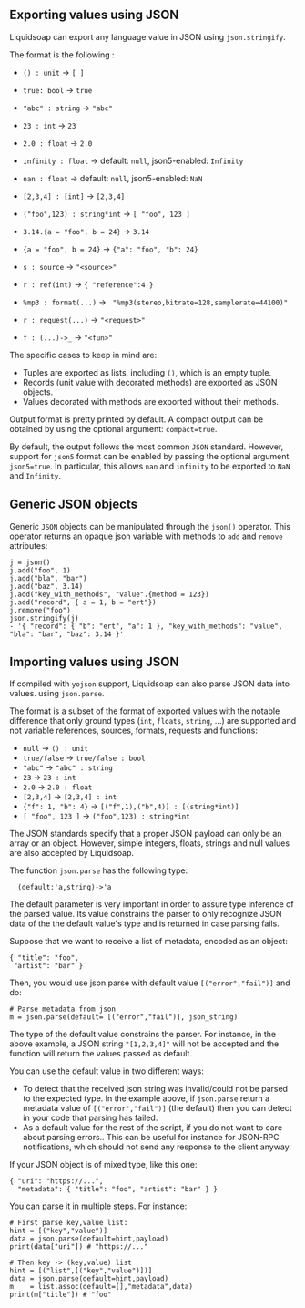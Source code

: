Exporting values using JSON
---------------------------

Liquidsoap can export any language value in JSON using `json.stringify`.

The format is the following :

* `() : unit` -> `[ ]`
* `true: bool` -> `true`
* `"abc" : string` -> `"abc"`
* `23 : int` -> `23`
* `2.0 : float` -> `2.0`
* `infinity : float` -> default: `null`, json5-enabled: `Infinity`
* `nan : float` -> default: `null`, json5-enabled: `NaN`
* `[2,3,4] : [int]` -> `[2,3,4]`
* `("foo",123) : string*int` -> `[ "foo", 123 ]`
* `3.14.{a = "foo", b = 24}` -> `3.14`
* `{a = "foo", b = 24}` -> `{"a": "foo", "b": 24}`
* `s : source` -> `"<source>"`
* `r : ref(int)` -> `{ "reference":4 }`
* `%mp3 : format(...)` -> ```
"%mp3(stereo,bitrate=128,samplerate=44100)"```

* `r : request(...)` -> `"<request>"`
* `f : (...)->_` -> `"<fun>"`

The specific cases to keep in mind are:

* Tuples are exported as lists, including `()`, which is an empty tuple.
* Records (unit value with decorated methods) are exported as JSON objects.
* Values decorated with methods are exported without their methods. 

Output format is pretty printed by default. A compact output can
be obtained by using the optional argument: `compact=true`.

By default, the output follows the most common `JSON` standard. However, support
for `json5` format can be enabled by passing the optional argument `json5=true`.
In particular, this allows `nan` and `infinity` to be exported to `NaN` and `Infinity`.

Generic JSON objects
--------------------

Generic `JSON` objects can be manipulated through the `json()` operator. This operator 
returns an opaque json variable with methods to `add` and `remove` attributes:

```liquidsoap
j = json()
j.add("foo", 1)
j.add("bla", "bar")
j.add("baz", 3.14)
j.add("key_with_methods", "value".{method = 123})
j.add("record", { a = 1, b = "ert"})
j.remove("foo")
json.stringify(j)
- '{ "record": { "b": "ert", "a": 1 }, "key_with_methods": "value", "bla": "bar", "baz": 3.14 }'
```

Importing values using JSON
---------------------------

If compiled with `yojson` support, Liquidsoap can also
parse JSON data into values. using `json.parse`.

The format is a subset of the format of exported values with the notable
difference that only ground types (`int`, `floats`, `string`, ...)
are supported and not variable references, sources, formats,
requests and functions:

* `null` -> `() : unit`
* `true/false` -> `true/false : bool`
* `"abc"` -> `"abc" : string`
* `23` -> `23 : int`
* `2.0` -> `2.0 : float`
* `[2,3,4]` -> `[2,3,4] : int`
* `{"f": 1, "b": 4}` -> `[("f",1),("b",4)] : [(string*int)]`
* `[ "foo", 123 ]` -> `("foo",123) : string*int`

The JSON standards specify that a proper JSON payload can only be an array or an
object. However, simple integers, floats, strings and null values are
also accepted by Liquidsoap.

The function `json.parse` has the following type:

```
  (default:'a,string)->'a
```

The default parameter is very important in order to assure 
type inference of the parsed value. Its value constrains
the parser to only recognize JSON data of the the default value's 
type and is returned in case parsing fails.

Suppose that we want to receive a list of metadata, encoded as an object:

```
{ "title": "foo",
 "artist": "bar" }
```

Then, you would use json.parse with default value `[("error","fail")]` and do:

```liquidsoap
# Parse metadata from json
m = json.parse(default= [("error","fail")], json_string)
```

The type of the default value constrains the parser. For instance, in the 
above example, a JSON string `"[1,2,3,4]"` will not be accepted and the 
function will return the values passed as default.

You can use the default value in two different ways:

* To detect that the received json string was invalid/could not be parsed to the expected type. In the example above, if `json.parse` return a metadata value of `[("error","fail")]` (the default) then you can detect in your code that parsing has failed.
* As a default value for the rest of the script, if you do not want to care about parsing errors.. This can be useful for instance for JSON-RPC notifications, which should not send any response to the client anyway.

If your JSON object is of mixed type, like this one:

```
{ "uri": "https://...",
  "metadata": { "title": "foo", "artist": "bar" } }
```

You can parse it in multiple steps. For instance:

```liquidsoap
# First parse key,value list:
hint = [("key","value")]
data = json.parse(default=hint,payload)
print(data["uri"]) # "https://..."

# Then key -> (key,value) list
hint = [("list",[("key","value")])]
data = json.parse(default=hint,payload)
m    = list.assoc(default=[],"metadata",data)
print(m["title"]) # "foo"
```


